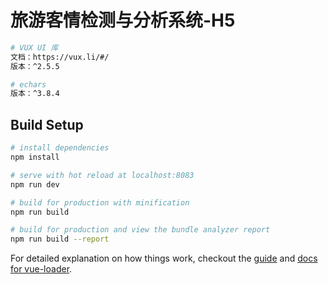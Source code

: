 # 旅游客情检测与分析系统-H5

``` bash
# VUX UI 库
文档：https://vux.li/#/
版本：^2.5.5

# echars
版本：^3.8.4

```

## Build Setup

``` bash
# install dependencies
npm install

# serve with hot reload at localhost:8083
npm run dev

# build for production with minification
npm run build

# build for production and view the bundle analyzer report
npm run build --report
```

For detailed explanation on how things work, checkout the [guide](http://vuejs-templates.github.io/webpack/) and [docs for vue-loader](http://vuejs.github.io/vue-loader).
